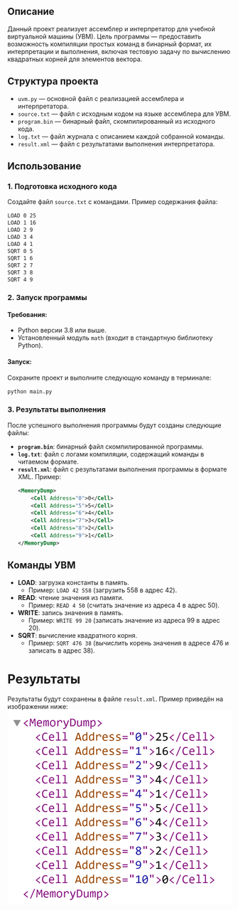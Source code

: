 ## Описание

Данный проект реализует ассемблер и интерпретатор для учебной виртуальной машины (УВМ). Цель программы — предоставить возможность компиляции простых команд в бинарный формат, их интерпретации и выполнения, включая тестовую задачу по вычислению квадратных корней для элементов вектора.

## Структура проекта

- `uvm.py` — основной файл с реализацией ассемблера и интерпретатора.
- `source.txt` — файл с исходным кодом на языке ассемблера для УВМ.
- `program.bin` — бинарный файл, скомпилированный из исходного кода.
- `log.txt` — файл журнала с описанием каждой собранной команды.
- `result.xml` — файл с результатами выполнения интерпретатора.

## Использование

### 1. Подготовка исходного кода
Создайте файл `source.txt` с командами. Пример содержания файла:
```
LOAD 0 25
LOAD 1 16
LOAD 2 9
LOAD 3 4
LOAD 4 1
SQRT 0 5
SQRT 1 6
SQRT 2 7
SQRT 3 8
SQRT 4 9
```

### 2. Запуск программы

#### Требования:
- Python версии 3.8 или выше.
- Установленный модуль `math` (входит в стандартную библиотеку Python).

#### Запуск:
Сохраните проект и выполните следующую команду в терминале:
```bash
python main.py
```

### 3. Результаты выполнения
После успешного выполнения программы будут созданы следующие файлы:
- **`program.bin`**: бинарный файл скомпилированной программы.
- **`log.txt`**: файл с логами компиляции, содержащий команды в читаемом формате.
- **`result.xml`**: файл с результатами выполнения программы в формате XML. Пример:
  ```xml
  <MemoryDump>
      <Cell Address="0">0</Cell>
      <Cell Address="5">5</Cell>
      <Cell Address="6">4</Cell>
      <Cell Address="7">3</Cell>
      <Cell Address="8">2</Cell>
      <Cell Address="9">1</Cell>
  </MemoryDump>
  ```

## Команды УВМ

- **LOAD**: загрузка константы в память.
  - Пример: `LOAD 42 558` (загрузить 558 в адрес 42).
- **READ**: чтение значения из памяти.
  - Пример: `READ 4 50` (считать значение из адреса 4 в адрес 50).
- **WRITE**: запись значения в память.
  - Пример: `WRITE 99 20` (записать значение из адреса 99 в адрес 20).
- **SQRT**: вычисление квадратного корня.
  - Пример: `SQRT 476 38` (вычислить корень значения в адресе 476 и записать в адрес 38).

# Результаты
Результаты будут сохранены в файле `result.xml`. Пример приведён на изображении ниже:
![результаты запуска](image.png)


